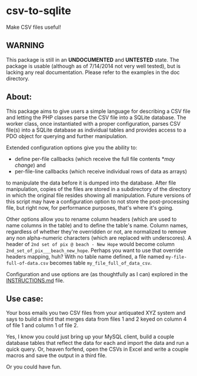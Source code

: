 csv-to-sqlite
=============

Make CSV files useful!

## WARNING

This package is still in an __UNDOCUMENTED__ and __UNTESTED__ state. The package
is usable (although as of 7/14/2014 not very well tested), but is lacking any 
real documentation. Please refer to the examples in the doc directory.

## About:

This package aims to give users a simple language for describing a CSV file and 
letting the PHP classes parse the CSV file into a SQLite database. The worker 
class, once instantiated with a proper configuration, parses CSV file(s) into a 
SQLite database as individual tables and provides access to a PDO object for 
querying and further manipulation.

Extended configuration options give you the ability to: 

* define per-file callbacks (which receive the full file contents *_may change_) 
and 
* per-file-line callbacks (which receive individual rows of data as arrays)

to manipulate the data before it is dumped into the 
database. After file manipulation, copies of the files are stored in a 
subdirectory of the directory in which the original file resides showing all 
manipulation. Future versions of this script may have a configuration option 
to not store the post-processing file, but right now, for performance purposes, 
that's where it's going.

Other options allow you to rename column headers (which are used to name columns
in the table) and to define the table's name. Column names, regardless of 
whether they're overridden or not, are normalized to remove any non 
alpha-numeric characters (which are replaced with underscores). A header of 
`2nd set of pix @ beach - New Hope` would become column 
`2nd_set_of_pix___beach_new_hope`. Perhaps you want to use that override headers
mapping, huh? With no table name defined, a file named 
`my-file-full-of-data.csv` becomes table `my_file_full_of_data_csv`.

Configuration and use options are (as thoughtfully as I can) explored in the
[INSTRUCTIONS.md][instructions] file.

## Use case:

Your boss emails you two CSV files from your antiquated XYZ system and says to 
build a third that merges data from files 1 and 2 keyed on column 4 of file 1 
and column 1 of file 2.

Yes, I know you could just bring up your MySQL client, build a couple database 
tables that reflect the data for each and import the data and run a quick query.
Or, heaven forfend, open the CSVs in Excel and write a couple macros and save 
the output in a third file.

Or you could have fun.

[instructions]:docs/examples/INSTRUCTIONS.md